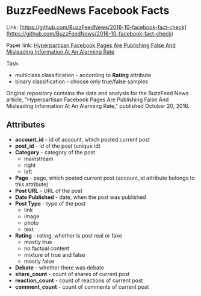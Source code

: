 # BuzzFeedNews Facebook Facts

Link: [https://github.com/BuzzFeedNews/2016-10-facebook-fact-check](https://github.com/BuzzFeedNews/2016-10-facebook-fact-check)

Paper link: [Hyperpartisan Facebook Pages Are Publishing False And Misleading Information At An Alarming Rate](https://www.buzzfeednews.com/article/craigsilverman/partisan-fb-pages-analysis)

Task:
* multiclass classification - according to **Rating** attribute
* binary classification - choose only true/false samples

Original repository contains the data and analysis for the BuzzFeed News article, "Hyperpartisan Facebook Pages Are Publishing False And Misleading Information At An Alarming Rate," published October 20, 2016.

## Attributes

* **account_id** - id of account, which posted current post
* **post_id** - id of the post (unique id)
* **Category** - category of the post
    * mainstream
    * right
    * left
* **Page** - page, which posted current post (account_id attribute belongs to this attribute)
* **Post URL** - URL of the post
* **Date Published** - date, when the post was published
* **Post Type** - type of the post
    * link
    * image
    * photo
    * text
* **Rating** - rating, whether is post real or fake
    * mostly true
    * no factual content
    * mixture of true and false
    * mostly false
* **Debate** - whether there was debate
* **share_count** - count of shares of current post
* **reaction_count** - count of reactions of current post
* **comment_count** - count of comments of current post
